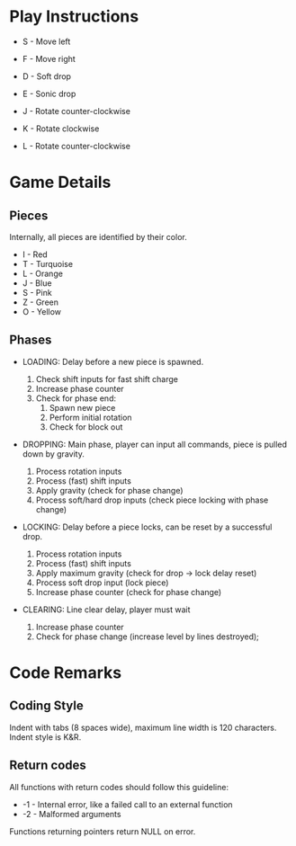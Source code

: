 # Play Instructions

* S - Move left
* F - Move right
* D - Soft drop
* E - Sonic drop

* J - Rotate counter-clockwise
* K - Rotate clockwise
* L - Rotate counter-clockwise

# Game Details
## Pieces
Internally, all pieces are identified by their color.

* I - Red
* T - Turquoise
* L - Orange
* J - Blue
* S - Pink
* Z - Green
* O - Yellow

## Phases

* LOADING: Delay before a new piece is spawned.
	1. Check shift inputs for fast shift charge
	2. Increase phase counter
	3. Check for phase end:
		1. Spawn new piece
		2. Perform initial rotation
		3. Check for block out

* DROPPING: Main phase, player can input all commands, piece is pulled down by gravity.
	1. Process rotation inputs
	2. Process (fast) shift inputs
	3. Apply gravity (check for phase change)
	4. Process soft/hard drop inputs (check piece locking with phase change)

* LOCKING: Delay before a piece locks, can be reset by a successful drop.
	1. Process rotation inputs
	2. Process (fast) shift inputs
	3. Apply maximum gravity (check for drop -> lock delay reset)
	4. Process soft drop input (lock piece)
	5. Increase phase counter (check for phase change)

* CLEARING: Line clear delay, player must wait
	1. Increase phase counter
	2. Check for phase change (increase level by lines destroyed);

# Code Remarks
## Coding Style
Indent with tabs (8 spaces wide), maximum line width is 120 characters. Indent style is K&R.

## Return codes
All functions with return codes should follow this guideline:

* -1 - Internal error, like a failed call to an external function
* -2 - Malformed arguments

Functions returning pointers return NULL on error.
